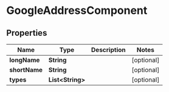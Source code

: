 
# GoogleAddressComponent

## Properties
Name | Type | Description | Notes
------------ | ------------- | ------------- | -------------
**longName** | **String** |  |  [optional]
**shortName** | **String** |  |  [optional]
**types** | **List&lt;String&gt;** |  |  [optional]



